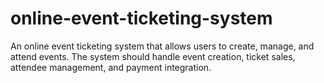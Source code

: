 # online-event-ticketing-system
An online event ticketing system that allows users to create, manage, and attend events. The system should handle event creation, ticket sales, attendee management, and payment integration.
